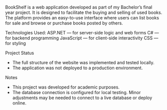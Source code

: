 BookShelf is a web application developed as part of my Bachelor’s final year project. It is designed to facilitate the buying and selling of used books. The platform provides an easy-to-use interface where users can list books for sale and browse or purchase books posted by others.

Technologies Used:
ASP.NET — for server-side logic and web forms
C# — for backend programming
JavaScript — for client-side interactivity
CSS — for styling

Project Status
- The full structure of the website was implemented and tested locally.
- The application was not deployed to a production environment.

Notes
- This project was developed for academic purposes.
- The database connection is configured for local testing. Minor adjustments may be needed to connect to a live database or deploy online.
